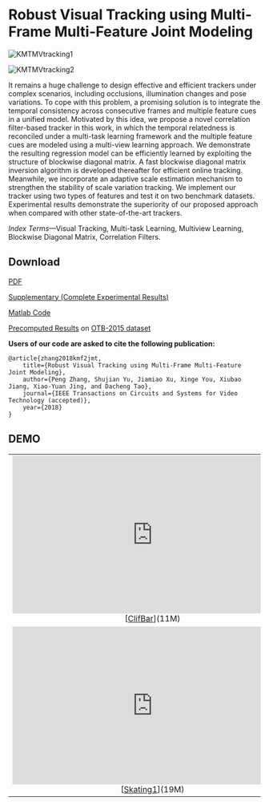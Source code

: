 

# Robust Visual Tracking using Multi-Frame Multi-Feature Joint Modeling

![KMTMVtracking1](img1.png)

![KMTMVtracking2](img2.png)

It remains a huge challenge to design effective and efficient trackers under complex scenarios, including occlusions, illumination changes and pose variations. To cope with this problem, a promising solution is to integrate the temporal consistency across consecutive frames and multiple feature cues in a unified model. Motivated by this idea, we propose a novel correlation filter-based tracker in this work, in which the temporal relatedness is reconciled under a multi-task learning framework and the multiple feature cues are modeled using a multi-view learning approach. We demonstrate the resulting regression model can be efficiently learned by exploiting the structure of blockwise diagonal matrix. A fast blockwise diagonal matrix inversion algorithm is developed thereafter for efficient online tracking. Meanwhile, we incorporate an adaptive scale estimation mechanism to strengthen the stability of scale variation tracking. We implement our tracker using two types of features and test it on two benchmark datasets. Experimental results demonstrate the superiority of our proposed approach when compared with other state-of-the-art trackers.

_Index Terms_—Visual Tracking, Multi-task Learning, Multiview Learning, Blockwise Diagonal Matrix, Correlation Filters.



## Download

[PDF](download/KMF2JMTtracking.pdf)

[Supplementary (Complete Experimental Results)](download/supplementary_material.pdf)

[Matlab Code](download/code.zip)

[Precomputed Results](download/results.tar.gz) on [OTB-2015 dataset](http://cvlab.hanyang.ac.kr/tracker_benchmark/datasets.html)

**Users of our code are asked to cite the following publication:**

```
@article{zhang2018kmf2jmt,
    title={Robust Visual Tracking using Multi-Frame Multi-Feature Joint Modeling},
    author={Peng Zhang, Shujian Yu, Jiamiao Xu, Xinge You, Xiubao Jiang, Xiao-Yuan Jing, and Dacheng Tao},
    journal={IEEE Transactions on Circuits and Systems for Video Technology (accepted)},
    year={2018}
}
```



## DEMO

<table style="text-align: left; width: 100%;" border="0" cellpadding="2" cellspacing="2">
<tbody>
<tr>
    <td><iframe width="560" height="315" src="https://www.youtube.com/embed/ysvYw_iiLs4" frameborder="0" allow="accelerometer; autoplay; encrypted-media; gyroscope; picture-in-picture" allowfullscreen></iframe><br>
    <div style="text-align: center;">[<a href="https://1drv.ms/v/s!Ar1lIHksKLYAkm4lfTsG4GoEZwhG">ClifBar</a>](11M)</div>
    </td>
    <td><iframe width="560" height="315" src="https://www.youtube.com/embed/hUIAfKHfXRw" frameborder="0" allow="accelerometer; autoplay; encrypted-media; gyroscope; picture-in-picture" allowfullscreen></iframe><br>
    <div style="text-align: center;">[<a href="https://1drv.ms/v/s!Ar1lIHksKLYAkmxjBlPhJ8Ex_BhA">Tiger2</a>](13M)</div>
    </td>
</tr>
<tr>
    <td><iframe width="560" height="315" src="https://www.youtube.com/embed/Rv5fofYrrDM" frameborder="0" allow="accelerometer; autoplay; encrypted-media; gyroscope; picture-in-picture" allowfullscreen></iframe><br>
    <div style="text-align: center;">[<a href="https://1drv.ms/v/s!Ar1lIHksKLYAkm2XL8SMDS40OTFG">Skating1</a>](19M)</div>
    </td>
    <td><iframe width="560" height="315" src="https://www.youtube.com/embed/1YLvFNRT_6A" frameborder="0" allow="accelerometer; autoplay; encrypted-media; gyroscope; picture-in-picture" allowfullscreen></iframe><br>
    <div style="text-align: center;">[<a href="https://1drv.ms/v/s!Ar1lIHksKLYAkm95ZU6lEoOU4rhr">Human5</a>](23M)</div>
    </td>
</tr>
</tbody>
</table>



